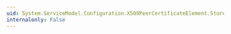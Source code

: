 ```yaml
---
uid: System.ServiceModel.Configuration.X509PeerCertificateElement.StoreName
internalonly: False
---
```

